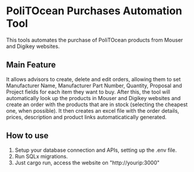 # PoliTOcean Purchases Automation Tool
This tools automates the purchase of PoliTOcean products from Mouser and Digikey websites.
## Main Feature
It allows advisors to create, delete and edit orders, allowing them to set Manufacturer Name, Manufacturer Part Number, Quantity,
Proposal and Project fields for each item they want to buy. After this, the tool will automatically look up the products in Mouser and Digikey websites and create an order with the products that are in stock (selecting the cheapest one, when possible). It then creates an excel file with the order details, prices, description and product links automaticatically generated.
## How to use
1. Setup your database connection and APIs, setting up the .env file.
2. Run SQLx migrations.
3. Just cargo run, access the website on "http://yourip:3000"
